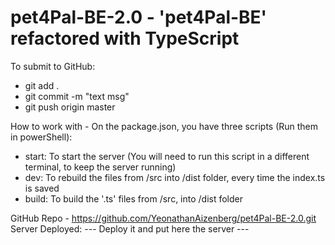 # pet4Pal-BE-2.0 - 'pet4Pal-BE' refactored with TypeScript

To submit to GitHub:
- git add .
- git commit -m "text msg"
- git push origin master

How to work with - On the package.json, you have three scripts (Run them in powerShell):
- start: To start the server (You will need to run this script in a different terminal, to keep the server running)
- dev: To rebuild the files from /src into /dist folder, every time the index.ts is saved
- build: To build the '.ts' files from /src, into /dist folder

 GitHub Repo - https://github.com/YeonathanAizenberg/pet4Pal-BE-2.0.git
 Server Deployed: --- Deploy it and put here the server ---
